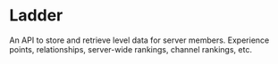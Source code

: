 # Ladder

An API to store and retrieve level data for server members. Experience points, relationships, server-wide rankings, channel rankings, etc.
